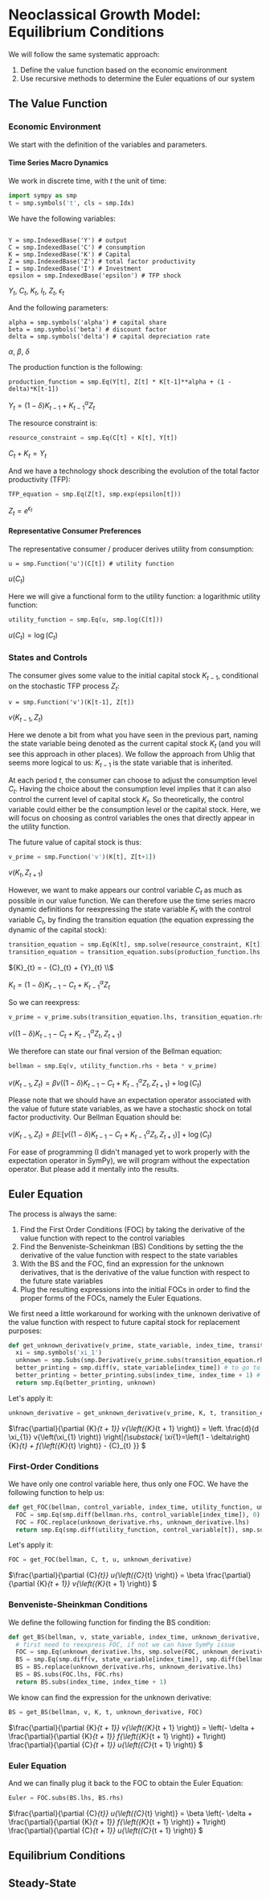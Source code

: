 # Neoclassical Growth Model: Equilibrium Conditions

We will follow the same systematic approach:

1. Define the value function based on the economic environment
2. Use recursive methods to determine the Euler equations of our system


## The Value Function

### Economic Environment

We start with the definition of the variables and parameters.

#### Time Series Macro Dynamics

We work in discrete time, with $t$ the unit of time: 

```Python
import sympy as smp
t = smp.symbols('t', cls = smp.Idx)
```

We have the following variables:
```

Y = smp.IndexedBase('Y') # output
C = smp.IndexedBase('C') # consumption
K = smp.IndexedBase('K') # Capital
Z = smp.IndexedBase('Z') # total factor productivity
I = smp.IndexedBase('I') # Investment
epsilon = smp.IndexedBase('epsilon') # TFP shock
```

${Y}_{t}$,
${C}_{t}$,
${K}_{t}$,
${I}_{t}$,
${Z}_{t}$,
${\epsilon}_{t}$

And the following parameters:
```
alpha = smp.symbols('alpha') # capital share
beta = smp.symbols('beta') # discount factor
delta = smp.symbols('delta') # capital depreciation rate
```
$\alpha$,
$\beta$,
$\delta$

The production function is the following:

```
production_function = smp.Eq(Y[t], Z[t] * K[t-1]**alpha + (1 - delta)*K[t-1])
```
${Y}_{t} = \left(1 - \delta\right) {K}_{t - 1} + {K}_{t - 1}^{\alpha} {Z}_{t}$

The resource constraint is:
```Python
resource_constraint = smp.Eq(C[t] + K[t], Y[t])
```

${C}_{t} + {K}_{t} = {Y}_{t}$


And we have a technology shock describing the evolution of the total factor productivity (TFP):

```Python
TFP_equation = smp.Eq(Z[t], smp.exp(epsilon[t]))
```

${Z}_{t} = e^{{\epsilon}_{t}}$

#### Representative Consumer Preferences

The representative consumer / producer derives utility from consumption:

```
u = smp.Function('u')(C[t]) # utility function
```

$u{\left({C}_{t} \right)}$

Here we will give a functional form to the utility function: a logarithmic utility function:

```Python
utility_function = smp.Eq(u, smp.log(C[t]))
```

$u{\left({C}_{t} \right)} = \log{\left({C}_{t} \right)}$

### States and Controls

The consumer gives some value to the initial capital stock $K_{t-1}$, conditional on the stochastic TFP process $Z_t$:

```
v = smp.Function('v')(K[t-1], Z[t])
```

$v{\left({K}_{t - 1},{Z}_{t} \right)}$

Here we denote a bit from what you have seen in the previous part, naming the state variable being denoted as the current capital stock $K_t$ (and you will see this approach in other places). We follow the approach from Uhlig that seems more logical to us: $K_{t-1}$ is the state variable that is inherited. 

At each period $t$, the consumer can choose to adjust the consumption level $C_t$. Having the choice about the consumption level implies that it can also control the current level of capital stock $K_{t}$. So theoretically, the control variable could either be the consumption level or the capital stock. Here, we will focus on choosing as control variables the ones that directly appear in the utility function.

The future value of capital stock is thus:

```Python
v_prime = smp.Function('v')(K[t], Z[t+1])
```

$v{\left({K}_{t},{Z}_{t + 1} \right)}$

However, we want to make appears our control variable $C_t$ as much as possible in our value function. We can therefore use the time series macro dynamic definitions for reexpressing the state variable $K_{t}$ with the control variable $C_{t}$, by finding the transition equation (the equation expressing the dynamic of the capital stock):

```Python
transition_equation = smp.Eq(K[t], smp.solve(resource_constraint, K[t])[0])
transition_equation = transition_equation.subs(production_function.lhs, production_function.rhs)
```

${K}_{t} = - {C}_{t} + {Y}_{t} \\$ 

${K}_{t} = \left(1 - \delta\right) {K}_{t - 1} - {C}_{t} + {K}_{t - 1}^{\alpha} {Z}_{t}$

So we can reexpress:

```Python
v_prime = v_prime.subs(transition_equation.lhs, transition_equation.rhs)
```

$v{\left(\left(1 - \delta\right) {K}_{t - 1} - {C}_{t} + {K}_{t - 1}^{\alpha} {Z}_{t},{Z}_{t + 1} \right)}$

We therefore can state our final version of the Bellman equation:

```Python
bellman = smp.Eq(v, utility_function.rhs + beta * v_prime)
```

$v{\left({K}_{t - 1},{Z}_{t} \right)} = \beta v{\left(\left(1 - \delta\right) {K}_{t - 1} - {C}_{t} + {K}_{t - 1}^{\alpha} {Z}_{t},{Z}_{t + 1} \right)} + \log{\left({C}_{t} \right)}$

Please note that we should have an expectation operator associated with the value of future state variables, as we have a stochastic shock on total factor productivity. Our Bellman Equation should be:

$v{\left({K}_{t - 1},{Z}_{t} \right)} = \beta \mathbb{E} [v{\left(\left(1 - \delta\right) {K}_{t - 1} - {C}_{t} + {K}_{t - 1}^{\alpha} {Z}_{t},{Z}_{t + 1} \right)}] + \log{\left({C}_{t} \right)}$

For ease of programming (I didn't managed yet to work properly with the expectation operator in SymPy), we will program without the expectation operator. But please add it mentally into the results.

## Euler Equation

The process is always the same:
1. Find the First Order Conditions (FOC) by taking the derivative of the value function with repect to the control variables
2. Find the Benveniste-Scheinkman (BS) Conditions by setting the the derivative of the value function with respect to the state variables
3. With the BS and the FOC, find an expression for the unknown derivatives, that is the derivative of the value function with respect to the future state variables
4. Plug the resulting expressions into the initial FOCs in order to find the proper forms of the FOCs, namely the Euler Equations.

We first need a little workaround for working with the unknown derivative of the value function with respect to future capital stock for replacement purposes:

```Python
def get_unknown_derivative(v_prime, state_variable, index_time, transition_equation):
  xi = smp.symbols('xi_1')
  unknown = smp.Subs(smp.Derivative(v_prime.subs(transition_equation.rhs, xi), xi), xi , transition_equation.rhs)
  better_printing = smp.diff(v, state_variable[index_time]) # to go to the format we would like
  better_printing = better_printing.subs(index_time, index_time + 1) # iterate forward to get the format we want
  return smp.Eq(better_printing, unknown)
```

Let's apply it:

```Python
unknown_derivative = get_unknown_derivative(v_prime, K, t, transition_equation)
```

$\frac{\partial}{\partial {K}_{t + 1}} v{\left({K}_{t + 1} \right)} = \left. \frac{d}{d \xi_{1}} v{\left(\xi_{1} \right)} \right|_{\substack{ \xi_{1}=\left(1 - \delta\right) {K}_{t} + f{\left({K}_{t} \right)} - {C}_{t} }}
$

### First-Order Conditions

We have only one control variable here, thus only one FOC. We have the following function to help us:

```Python
def get_FOC(bellman, control_variable, index_time, utility_function, unknown_derivative):
  FOC = smp.Eq(smp.diff(bellman.rhs, control_variable[index_time]), 0)
  FOC = FOC.replace(unknown_derivative.rhs, unknown_derivative.lhs)
  return smp.Eq(smp.diff(utility_function, control_variable[t]), smp.solve(FOC, smp.diff(utility_function, control_variable[t]))[0])
```

Let's apply it:

```Python
FOC = get_FOC(bellman, C, t, u, unknown_derivative)
```
$\frac{\partial}{\partial {C}_{t}} u{\left({C}_{t} \right)} = \beta \frac{\partial}{\partial {K}_{t + 1}} v{\left({K}_{t + 1} \right)}
$

### Benveniste-Sheinkman Conditions

We define the following function for finding the BS condition:

```Python
def get_BS(bellman, v, state_variable, index_time, unknown_derivative, FOC):
  # first need to reexpress FOC, if not we can have SymPy issue
  FOC = smp.Eq(unknown_derivative.lhs, smp.solve(FOC, unknown_derivative.lhs)[0])
  BS = smp.Eq(smp.diff(v, state_variable[index_time]), smp.diff(bellman.rhs, state_variable[index_time]))
  BS = BS.replace(unknown_derivative.rhs, unknown_derivative.lhs)
  BS = BS.subs(FOC.lhs, FOC.rhs)
  return BS.subs(index_time, index_time + 1)
```

We know can find the expression for the unknown derivative:

```Python
BS = get_BS(bellman, v, K, t, unknown_derivative, FOC)
```

$\frac{\partial}{\partial {K}_{t + 1}} v{\left({K}_{t + 1} \right)} = \left(- \delta + \frac{\partial}{\partial {K}_{t + 1}} f{\left({K}_{t + 1} \right)} + 1\right) \frac{\partial}{\partial {C}_{t + 1}} u{\left({C}_{t + 1} \right)}
$

### Euler Equation

And we can finally plug it back to the FOC to obtain the Euler Equation:

```Python
Euler = FOC.subs(BS.lhs, BS.rhs)
```

$\frac{\partial}{\partial {C}_{t}} u{\left({C}_{t} \right)} = \beta \left(- \delta + \frac{\partial}{\partial {K}_{t + 1}} f{\left({K}_{t + 1} \right)} + 1\right) \frac{\partial}{\partial {C}_{t + 1}} u{\left({C}_{t + 1} \right)}
$

## Equilibrium Conditions

## Steady-State